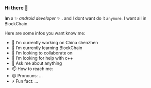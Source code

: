 ### Hi there 👋


**Im** a ✨ _android developer_ ✨ . and I dont want do it `anymore`. I want all in BlockChain.

Here are some infos you want know me:

- 🔭 I’m currently working on China shenzhen
- 🌱 I’m currently learning BlockChain
- 👯 I’m looking to collaborate on 
- 🤔 I’m looking for help with c++
- 💬 Ask me about anything
- 📫 How to reach me: 
- 😄 Pronouns: ...
- ⚡ Fun fact: ...

